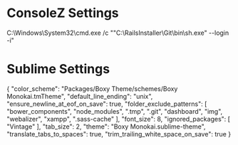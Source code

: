 # ConsoleZ Settings
C:\Windows\System32\cmd.exe /c ""C:\RailsInstaller\Git\bin\sh.exe" --login -i"

# Sublime Settings
{
	"color_scheme": "Packages/Boxy Theme/schemes/Boxy Monokai.tmTheme",
	"default_line_ending": "unix",
	"ensure_newline_at_eof_on_save": true,
	"folder_exclude_patterns":
	[
		"bower_components",
		"node_modules",
		".tmp",
		".git",
		"dashboard",
		"img",
		"webalizer",
		"xampp",
		".sass-cache"
	],
	"font_size": 8,
	"ignored_packages":
	[
		"Vintage"
	],
	"tab_size": 2,
	"theme": "Boxy Monokai.sublime-theme",
	"translate_tabs_to_spaces": true,
	"trim_trailing_white_space_on_save": true
}
